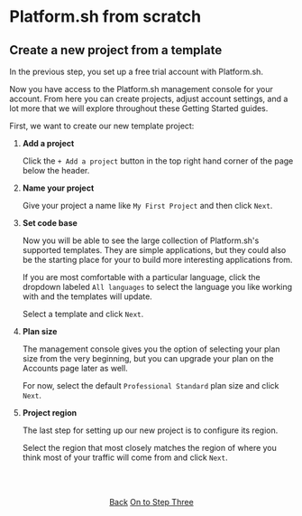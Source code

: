 # Platform.sh from scratch

## Create a new project from a template

In the previous step, you set up a free trial account with Platform.sh. 

Now you have access to the Platform.sh management console for your account. From here you can create projects, adjust account settings, and a lot more that we will explore throughout these Getting Started guides.

First, we want to create our new template project:

1. **Add a project**

   Click the `+ Add a project` button in the top right hand corner of the page below the header.

2. **Name your project**

   Give your project a name like `My First Project` and then click `Next`.

3. **Set code base**

   Now you will be able to see the large collection of Platform.sh's supported templates. They are simple applications, but they could also be the starting place for your to build more interesting applications from.

   If you are most comfortable with a particular language, click the dropdown labeled `All languages` to select the language you like working with and the templates will update.

   Select a template and click `Next`.

4. **Plan size**

   The management console gives you the option of selecting your plan size from the very beginning, but you can upgrade your plan on the Accounts page later as well.

   For now, select the default `Professional Standard` plan size and click `Next`.

5. **Project region**

   The last step for setting up our new project is to configure its region.

   Select the region that most closely matches the region of where you think most of your traffic will come from and click `Next`.


<html>
<head>
<link rel="stylesheet" href="/styles/styles.css">
</head>
<body>

<br/><br/>

<center>

<a href="/gettingstarted/languages/python/demo/step-1.html" class="buttongen small">Back</a>
<a href="/gettingstarted/languages/python/demo/step-3.html" class="buttongen small">On to Step Three</a>

</center>

<br/><br/>


</body>
</html>

